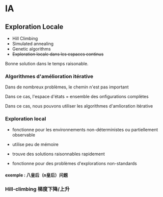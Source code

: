 # IA

## Exploration Locale

- Hill Climbing
- Simulated annealing
- Genetic algorithms
- ~~Exploration locale dans les espaces continus~~

Bonne solution dans le temps raisonable.

### Algorithmes d'amélioration itérative

Dans de nombreux problèmes, le chemin n'est pas important

Dans ce cas, l'espace d'états = ensemble des onfigurations complètes

Dans ce cas, nous pouvons utiliser les algorithmes d'amlioration itérative

### Exploration local

- fonctionne pour les environnements non-déterministes ou partiellement observable

- utilise peu de mémoire

- trouve des solutions raisonnables rapidement

- fonctionne pour des problèmes d'explorations non-standards

#### exemple : 八皇后（n皇后）问题

### Hill-climbing 梯度下降/上升

